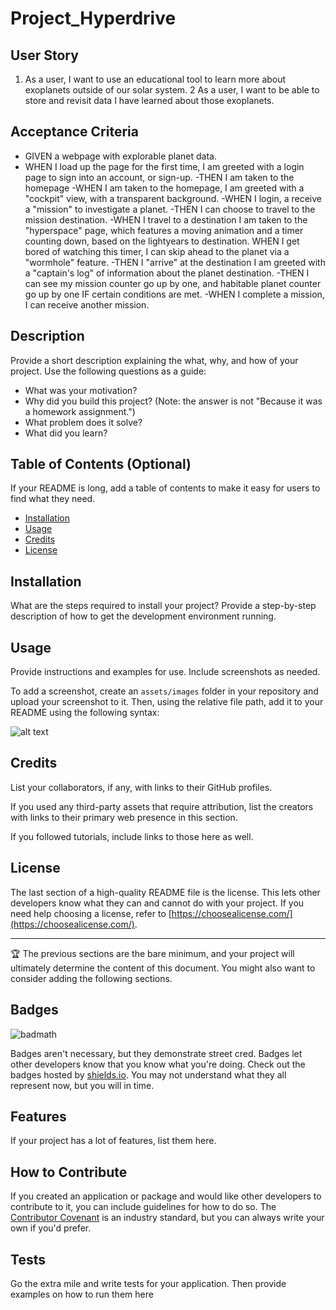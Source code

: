 # Project_Hyperdrive

## User Story
1. As a user, I want to use an educational tool to learn more about exoplanets outside of our solar system. 
2  As a user, I want to be able to store and revisit data I have learned about those exoplanets. 
## Acceptance Criteria
- GIVEN a webpage with explorable planet data. 
- WHEN I load up the page for the first time, I am greeted with a login page to sign into an account, or     sign-up.
-THEN I am taken to the homepage
-WHEN I am taken to the homepage, I am greeted with a "cockpit" view, with a transparent background.
-WHEN I login, a receive a "mission" to investigate a planet.
-THEN I can choose to travel to the mission destination.
-WHEN I travel to a destination I am taken to the "hyperspace" page, which features a moving animation and a timer counting down, based on the lightyears to destination.
WHEN I get bored of watching this timer, I can skip ahead to the planet via a "wormhole" feature.
-THEN I "arrive" at the destination I am greeted with a "captain's log" of information about the planet destination.
-THEN I can see my mission counter go up by one, and habitable planet counter go up by one IF certain conditions are met. 
-WHEN I complete a mission, I can receive another mission.
## Description

Provide a short description explaining the what, why, and how of your project. Use the following questions as a guide:

- What was your motivation?
- Why did you build this project? (Note: the answer is not "Because it was a homework assignment.")
- What problem does it solve?
- What did you learn?

## Table of Contents (Optional)

If your README is long, add a table of contents to make it easy for users to find what they need.

- [Installation](#installation)
- [Usage](#usage)
- [Credits](#credits)
- [License](#license)

## Installation

What are the steps required to install your project? Provide a step-by-step description of how to get the development environment running.

## Usage

Provide instructions and examples for use. Include screenshots as needed.

To add a screenshot, create an `assets/images` folder in your repository and upload your screenshot to it. Then, using the relative file path, add it to your README using the following syntax:

![alt text](assets/images/screenshot.png)

## Credits

List your collaborators, if any, with links to their GitHub profiles.

If you used any third-party assets that require attribution, list the creators with links to their primary web presence in this section.

If you followed tutorials, include links to those here as well.

## License

The last section of a high-quality README file is the license. This lets other developers know what they can and cannot do with your project. If you need help choosing a license, refer to [https://choosealicense.com/](https://choosealicense.com/).

---

🏆 The previous sections are the bare minimum, and your project will ultimately determine the content of this document. You might also want to consider adding the following sections.

## Badges

![badmath](https://img.shields.io/github/languages/top/nielsenjared/badmath)

Badges aren't necessary, but they demonstrate street cred. Badges let other developers know that you know what you're doing. Check out the badges hosted by [shields.io](https://shields.io/). You may not understand what they all represent now, but you will in time.

## Features

If your project has a lot of features, list them here.

## How to Contribute

If you created an application or package and would like other developers to contribute to it, you can include guidelines for how to do so. The [Contributor Covenant](https://www.contributor-covenant.org/) is an industry standard, but you can always write your own if you'd prefer.

## Tests

Go the extra mile and write tests for your application. Then provide examples on how to run them here